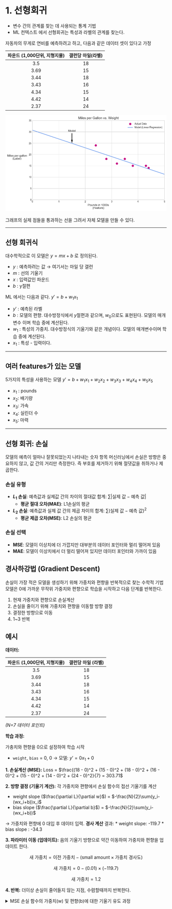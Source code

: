 # 1. 선형회귀


- 변수 간의 관계를 찾는 데 사용되는 통계 기법
- ML 컨텍스트 에서 선형회귀는 특성과 라벨의 관계를 찾는다.

자동차의 무게로 연비를 예측하려고 하고, 다음과 같은 데이터 셋이 있다고 가정

| 파운드 (1,000단위, 지형지물) | 갤런당 마일(라벨) |
| :-----------------------: | :-------------: |
|           3.5           |       18        |
|           3.69          |       15        |
|           3.44          |       18        |
|           3.43          |       16        |
|           4.34          |       15        |
|           4.42          |       14        |
|           2.37          |       24        |



![Linear Regression Graph](../../images/linear_regression.png)


그래프의 실제 점들을 통과하는 선을 그려서 자체 모델을 만들 수 있다.

---
## 선형 회귀식
대수학적으로 이 모델은 $y = mx + b$ 로 정의된다.

* $y$ : 예측하려는 값 → 여기서는 마일 당 갤런
* $m$ : 선의 기울기
* $x$ : 입력값인 파운드
* $b$ : y절편

ML 에서는 다음과 같다.
$y' = b + w_1x_1$

* $y'$ : 예측된 라벨
* $b$ : 모델의 편향. 대수방정식에서 $y$절편과 같으며, $w_0$으로도 표현된다. 모델의 매개변수 이며 학습 중에 계산된다.
* $w_1$ : 특성의 가중치. 대수방정식의 기울기와 같은 개념이다. 모델의 매개변수이며 학습 중에 계산된다.
* $x_1$ : 특성 - 입력이다.

---
## 여러 features가 있는 모델

5가지의 특성을 사용하는 모델
$y' = b + w_1x_1 + w_2x_2 + w_3x_3 + w_4x_4 + w_5x_5$

* $x_1$ : pounds
* $x_2$: 배기량
* $x_3$: 가속
* $x_4$: 실린더 수
* $x_5$: 마력

---
## 선형 회귀: 손실
모델의 예측이 얼마나 잘못되었는지 나타내는 숫자 항목
머신러닝에서 손실은 방향은 중요하지 않고, 값 간의 거리만 측정한다. 즉 부호를 제거하기 위해 절댓값을 취하거나 제곱한다.

### 손실 유형
* **$L_1$ 손실**: 예측값과 실제값 간의 차이의 절대값 합계: $\sum | \text{실제 값} - \text{예측 값} |$
    * **평균 절대 오차(MAE)**: L1손실의 평균
* **$L_2$ 손실**: 예측값과 실제 값 간의 제곱 차이의 합계: $\sum(\text{실제 값} - \text{예측 값})^2$
    * **평균 제곱 오차(MSE)**: L2 손실의 평균

### 손실 선택
* **MSE**: 모델이 이상치에 더 가깝지만 대부분의 데이터 포인터와 멀리 떨어져 있음
* **MAE**: 모델이 이상치에서 더 멀리 떨어져 있지만 데이터 포인터와 가까이 있음

## 경사하강법 (Gradient Descent)

손실이 가장 적은 모델을 생성하기 위해 가중치와 편향을 반복적으로 찾는 수학적 기법
모델은 0에 가까운 무작위 가중치와 편향으로 학습을 시작하고 다음 단계를 반복한다.

1.  현재 가중치와 편향으로 손실계산
2.  손실을 줄이기 위해 가중치와 편향을 이동할 방향 결정
3.  결정한 방향으로 이동
4.  1~3 반복


## 예시

**데이터:**

| 파운드 (1,000단위, 지형지물) | 갤런당 마일 (라벨) |
| :-----------------------: | :-------------: |
|           3.5           |       18        |
|           3.69          |       15        |
|           3.44          |       18        |
|           3.43          |       16        |
|           4.34          |       15        |
|           4.42          |       14        |
|           2.37          |       24        |
*(N=7 데이터 포인트)*

**학습 과정:**

가충치와 편향을 0으로 설정하여 학습 시작
* `weight`, `bias` = 0, 0 → 모델: $y' = 0x_1 + 0$

**1. 손실계산 (MSE):**
Loss = $\frac{(18 - 0)^2 + (15 - 0)^2 + (18 - 0)^2 + (16 - 0)^2 + (15 - 0)^2 + (14 - 0)^2 + (24 - 0)^2}{7} = 303.71$

**2. 방향 결정 (기울기 계산):**
각 가중치와 편향에서 손실 함수의 접선 기울기를 계산
* weight slope ($\frac{\partial L}{\partial w}$) = $-\frac{N}{2}\sum(y_i-(wx_i+b))x_i$
* bias slope ($\frac{\partial L}{\partial b}$) = $-\frac{N}{2}\sum(y_i-(wx_i+b))$

→ 가중치와 편향에 0 대입 후 데이터 입력. **경사 계산** 결과:
    * weight slope: -119.7
    * bias slope : -34.3

**3. 파라미터 이동 (업데이트):**
음의 기울기 방향으로 약간 이동하여 가중치와 편향을 업데이트 한다.

$$\text{새 가중치} = \text{이전 가중치} - (\text{small amount} \times \text{가중치 경사도})$$

$$\text{새 가중치} = 0 - (0.01) \times (-119.7)$$

$$\text{새 가중치} = 1.2$$

**4. 반복:**
더이상 손실이 줄어들지 않는 지점, 수렴할때까지 반복한다.



<details>
<summary>MSE 손실 함수의 가중치(w) 및 편향(b)에 대한 기울기 유도 과정 </summary>

## 1. 모델 및 손실 함수 정의

선형 회귀 모델은 다음과 같이 정의된다:
$$\hat{y}_i = wx_i + b$$

여기서:
- $\hat{y}_i$: $i$번째 데이터에 대한 모델의 예측값
- $w$: 가중치 (weight)
- $x_i$: $i$번째 데이터의 특성(feature) 값
- $b$: 편향 (bias)

평균 제곱 오차 (MSE, Mean Squared Error) 손실 함수 $L$은 다음과 같다 :

$$
L = \frac{1}{N} \sum_{i=1}^{N} (y_i - \hat{y}_i)^2 = \frac{1}{N} \sum_{i=1}^{N} (y_i - (wx_i + b))^2
$$

여기서:
- $N$: 전체 데이터 포인트의 수
- $y_i$: $i$번째 데이터의 실제 값

## 2. 가중치 $w$에 대한 편미분 (기울기) $\frac{\partial L}{\partial w}$

손실 함수 $L$을 가중치 $w$에 대해 편미분하여 $w$에 대한 기울기를 구한다.

$$\frac{\partial L}{\partial w} = \frac{\partial}{\partial w} \left( \frac{1}{N} \sum_{i=1}^{N} (y_i - (wx_i + b))^2 \right)$$

합계의 미분은 미분의 합계와 같으므로, $\frac{1}{N}$과 $\sum$는 밖으로 나올 수 있다:
$$\frac{\partial L}{\partial w} = \frac{1}{N} \sum_{i=1}^{N} \frac{\partial}{\partial w} (y_i - (wx_i + b))^2$$

이제 내부의 $(y_i - (wx_i + b))^2$ 항을 $w$에 대해 미분한다. 연쇄 법칙(Chain Rule)을 사용한다.
$u = y_i - wx_i - b$ 라고 하면, $\frac{\partial}{\partial w} (u^2) = 2u \cdot \frac{\partial u}{\partial w}$ 이다.

먼저 $\frac{\partial u}{\partial w}$를 계산한다:
$$\frac{\partial u}{\partial w} = \frac{\partial}{\partial w} (y_i - wx_i - b)$$
$y_i$와 $b$는 $w$에 대해 상수이므로 미분하면 0이 된다. $-wx_i$를 $w$로 미분하면 $-x_i$가 된다.
$$\frac{\partial u}{\partial w} = -x_i$$

이제 이를 원래 식에 대입한다:
$$\frac{\partial}{\partial w} (y_i - (wx_i + b))^2 = 2(y_i - (wx_i + b))(-x_i)$$

이것을 전체 합계 식에 다시 넣는다:
$$\frac{\partial L}{\partial w} = \frac{1}{N} \sum_{i=1}^{N} 2(y_i - (wx_i + b))(-x_i)$$

정리하면 다음과 같다:
$$\frac{\partial L}{\partial w} = -\frac{2}{N} \sum_{i=1}^{N} (y_i - (wx_i + b))x_i$$

## 3. 편향 $b$에 대한 편미분 (기울기) $\frac{\partial L}{\partial b}$

마찬가지로 손실 함수 $L$을 편향 $b$에 대해 편미분하여 $b$에 대한 기울기를 구한다.

정리하면 다음과 같다:
$$\frac{\partial L}{\partial b} = -\frac{2}{N} \sum_{i=1}^{N} (y_i - (wx_i + b))$$

</details>
